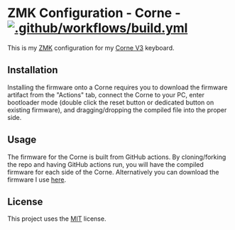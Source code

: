 # ZMK Configuration - Corne - [![.github/workflows/build.yml](https://github.com/TahomaTech/zmk-config-corne/actions/workflows/build.yml/badge.svg?branch=main)](https://github.com/TahomaTech/zmk-config-corne/actions/workflows/build.yml)

This is my [ZMK](https://zmk.dev/) configuration for my [Corne V3](https://github.com/foostan/crkbd) keyboard.

## Installation
Installing the firmware onto a Corne requires you to download the firmware artifact from the "Actions" tab, connect the Corne to your PC, enter bootloader mode (double click the reset button or dedicated button on existing firmware), and dragging/dropping the compiled file into the proper side.

## Usage
The firmware for the Corne is built from GitHub actions. By cloning/forking the repo and having GitHub actions run, you will have the compiled firmware for each side of the Corne. Alternatively you can download the firmware I use [here](https://github.com/TahomaTech/zmk-config-corne/actions).

## License
This project uses the [MIT](https://choosealicense.com/licenses/mit/) license.